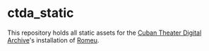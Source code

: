 # ctda_static

This repository holds all static assets for the [Cuban Theater Digital Archive][]'s installation of [Romeu][].

[Cuban Theater Digital Archive]: http://cubantheater.org
[Romeu]: http://github.com/umdsp/romeu

